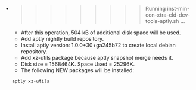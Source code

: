 * >>>>>>>>> Running inst-min-con-xtra-cld-dev-tools-aptly.sh ...
  * After this operation, 504 kB of additional disk space will be used.
  * Add aptly nightly build repository.
  * Install aptly version: 1.0.0+30+ga245b72 to create local debian repository.
  * Add xz-utils package because aptly snapshot merge needs it.
  * Disk size = 1568464K. Space Used = 25296K.
  * The following NEW packages will be installed:
  ```bash
  aptly xz-utils
  ```
